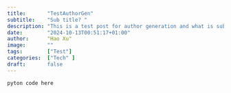 ```yaml
---
title:       "TestAuthorGen"
subtitle:    "Sub title? "
description: "This is a test post for author generation and what is sub title"
date:        "2024-10-13T00:51:17+01:00"
author:      "Hao Xu"
image:       ""
tags:        ["Test"]
categories:  ["Tech" ]
draft:       false
---
```


```python
pyton code here
```
